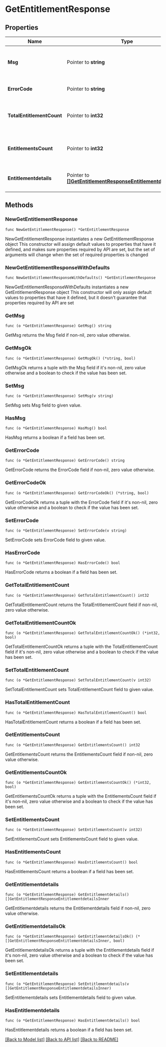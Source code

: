 # GetEntitlementResponse

## Properties

Name | Type | Description | Notes
------------ | ------------- | ------------- | -------------
**Msg** | Pointer to **string** | Response message indicating the result of the request. | [optional] 
**ErrorCode** | Pointer to **string** | Error code (0 for success). | [optional] 
**TotalEntitlementCount** | Pointer to **int32** | Total number of entitlements in the system. | [optional] 
**EntitlementsCount** | Pointer to **int32** | Number of entitlements returned in the response. | [optional] 
**Entitlementdetails** | Pointer to [**[]GetEntitlementResponseEntitlementdetailsInner**](GetEntitlementResponseEntitlementdetailsInner.md) | List of entitlements with full metadata. | [optional] 

## Methods

### NewGetEntitlementResponse

`func NewGetEntitlementResponse() *GetEntitlementResponse`

NewGetEntitlementResponse instantiates a new GetEntitlementResponse object
This constructor will assign default values to properties that have it defined,
and makes sure properties required by API are set, but the set of arguments
will change when the set of required properties is changed

### NewGetEntitlementResponseWithDefaults

`func NewGetEntitlementResponseWithDefaults() *GetEntitlementResponse`

NewGetEntitlementResponseWithDefaults instantiates a new GetEntitlementResponse object
This constructor will only assign default values to properties that have it defined,
but it doesn't guarantee that properties required by API are set

### GetMsg

`func (o *GetEntitlementResponse) GetMsg() string`

GetMsg returns the Msg field if non-nil, zero value otherwise.

### GetMsgOk

`func (o *GetEntitlementResponse) GetMsgOk() (*string, bool)`

GetMsgOk returns a tuple with the Msg field if it's non-nil, zero value otherwise
and a boolean to check if the value has been set.

### SetMsg

`func (o *GetEntitlementResponse) SetMsg(v string)`

SetMsg sets Msg field to given value.

### HasMsg

`func (o *GetEntitlementResponse) HasMsg() bool`

HasMsg returns a boolean if a field has been set.

### GetErrorCode

`func (o *GetEntitlementResponse) GetErrorCode() string`

GetErrorCode returns the ErrorCode field if non-nil, zero value otherwise.

### GetErrorCodeOk

`func (o *GetEntitlementResponse) GetErrorCodeOk() (*string, bool)`

GetErrorCodeOk returns a tuple with the ErrorCode field if it's non-nil, zero value otherwise
and a boolean to check if the value has been set.

### SetErrorCode

`func (o *GetEntitlementResponse) SetErrorCode(v string)`

SetErrorCode sets ErrorCode field to given value.

### HasErrorCode

`func (o *GetEntitlementResponse) HasErrorCode() bool`

HasErrorCode returns a boolean if a field has been set.

### GetTotalEntitlementCount

`func (o *GetEntitlementResponse) GetTotalEntitlementCount() int32`

GetTotalEntitlementCount returns the TotalEntitlementCount field if non-nil, zero value otherwise.

### GetTotalEntitlementCountOk

`func (o *GetEntitlementResponse) GetTotalEntitlementCountOk() (*int32, bool)`

GetTotalEntitlementCountOk returns a tuple with the TotalEntitlementCount field if it's non-nil, zero value otherwise
and a boolean to check if the value has been set.

### SetTotalEntitlementCount

`func (o *GetEntitlementResponse) SetTotalEntitlementCount(v int32)`

SetTotalEntitlementCount sets TotalEntitlementCount field to given value.

### HasTotalEntitlementCount

`func (o *GetEntitlementResponse) HasTotalEntitlementCount() bool`

HasTotalEntitlementCount returns a boolean if a field has been set.

### GetEntitlementsCount

`func (o *GetEntitlementResponse) GetEntitlementsCount() int32`

GetEntitlementsCount returns the EntitlementsCount field if non-nil, zero value otherwise.

### GetEntitlementsCountOk

`func (o *GetEntitlementResponse) GetEntitlementsCountOk() (*int32, bool)`

GetEntitlementsCountOk returns a tuple with the EntitlementsCount field if it's non-nil, zero value otherwise
and a boolean to check if the value has been set.

### SetEntitlementsCount

`func (o *GetEntitlementResponse) SetEntitlementsCount(v int32)`

SetEntitlementsCount sets EntitlementsCount field to given value.

### HasEntitlementsCount

`func (o *GetEntitlementResponse) HasEntitlementsCount() bool`

HasEntitlementsCount returns a boolean if a field has been set.

### GetEntitlementdetails

`func (o *GetEntitlementResponse) GetEntitlementdetails() []GetEntitlementResponseEntitlementdetailsInner`

GetEntitlementdetails returns the Entitlementdetails field if non-nil, zero value otherwise.

### GetEntitlementdetailsOk

`func (o *GetEntitlementResponse) GetEntitlementdetailsOk() (*[]GetEntitlementResponseEntitlementdetailsInner, bool)`

GetEntitlementdetailsOk returns a tuple with the Entitlementdetails field if it's non-nil, zero value otherwise
and a boolean to check if the value has been set.

### SetEntitlementdetails

`func (o *GetEntitlementResponse) SetEntitlementdetails(v []GetEntitlementResponseEntitlementdetailsInner)`

SetEntitlementdetails sets Entitlementdetails field to given value.

### HasEntitlementdetails

`func (o *GetEntitlementResponse) HasEntitlementdetails() bool`

HasEntitlementdetails returns a boolean if a field has been set.


[[Back to Model list]](../README.md#documentation-for-models) [[Back to API list]](../README.md#documentation-for-api-endpoints) [[Back to README]](../README.md)


